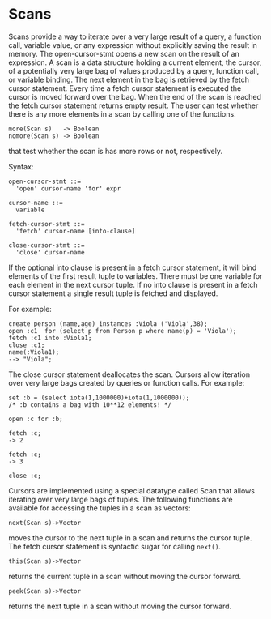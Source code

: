 # Scans

Scans provide a way to iterate over a very large result of a query, a function call, variable value, or any expression without explicitly saving the result in memory. The open-cursor-stmt opens a new scan on the result of an expression. A scan is a data structure holding a current element, the cursor, of a potentially very large bag of values produced by a query, function call, or variable binding. The next element in the bag is retrieved by the fetch cursor statement. Every time a fetch cursor statement is executed the cursor is moved forward over the bag. When the end of the scan is reached the fetch cursor statement returns empty result. The user can test whether there is any more elements in a scan by calling one of the functions.
```
more(Scan s)   -> Boolean
nomore(Scan s) -> Boolean
```
that test whether the scan is has more rows or not, respectively.

Syntax:
```
open-cursor-stmt ::=
  'open' cursor-name 'for' expr

cursor-name ::=
  variable

fetch-cursor-stmt ::=
  'fetch' cursor-name [into-clause]

close-cursor-stmt ::=
  'close' cursor-name
```

If the optional into clause is present in a fetch cursor statement, it will bind elements of the first result tuple to variables. There must be one variable for each element in the next cursor tuple. If no into clause is present in a fetch cursor statement a single result tuple is fetched and displayed.

For example:
```
create person (name,age) instances :Viola ('Viola',38);  
open :c1  for (select p from Person p where name(p) = 'Viola');       
fetch :c1 into :Viola1;  
close :c1;   
name(:Viola1);   
--> "Viola";
```

The close cursor statement deallocates the scan.
Cursors allow iteration over very large bags created by queries or function calls. For example:
```
set :b = (select iota(1,1000000)+iota(1,1000000));    
/* :b contains a bag with 10**12 elements! */

open :c for :b;

fetch :c;
-> 2

fetch :c;
-> 3

close :c;
```

Cursors are implemented using a special datatype called Scan that allows iterating over very large bags of tuples. The following functions are available for accessing the tuples in a scan as vectors:
```
next(Scan s)->Vector
```
moves the cursor to the next tuple in a scan and returns the cursor tuple. The fetch cursor statement is syntactic sugar for calling `next()`.
```
this(Scan s)->Vector
```
returns the current tuple in a scan without moving the cursor forward.
```
peek(Scan s)->Vector
```
returns the next tuple in a scan without moving the cursor forward.
